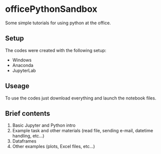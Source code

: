 # officePythonSandbox
 Some simple tutorials for using python at the office.

## Setup
The codes were created with the following setup:
 * Windows
 * Anaconda
 * JupyterLab

## Useage
To use the codes just download everything and launch the notebook files.

## Brief contents
 1. Basic Jupyter and Python intro
 2. Example task and other materials (read file, sending e-mail, datetime handling, etc...)
 3. Dataframes
 4. Other examples (plots, Excel files, etc...)
